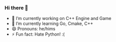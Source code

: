 ### Hi there 👋

- 🔭 I’m currently working on C++ Engine and Game
- 🌱 I’m currently learning Go, Cmake, C++
- 😄 Pronouns: he/hims
- ⚡ Fun fact: Hate Python! :(

